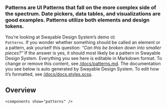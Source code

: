 ### Patterns are UI Patterns that fall on the more complex side of the spectrum. Date pickers, data tables, and visualizations are good examples. Patterns utilize both elements and design tokens.

You’re looking at Swayable Design System’s demo <code>UI Patterns</code>. If you wonder whether something should be called an element or a pattern, ask yourself this question: _“Can this be broken down into smaller pieces?”_ If the answer is yes, it should most likely be a pattern in Swayable Design System. Everything you see here is editable in Markdown format. To change or remove this content, see [/docs/patterns.md](https://github.com/viljamis/vue-design-system/blob/master/docs/patterns.md). The documentation you see below is auto generated by Swayable Design System. To edit how it’s formatted, see [/docs/docs.styles.scss](https://github.com/viljamis/vue-design-system/blob/master/docs/docs.styles.scss).

## Overview

```
<components show="patterns" />
```
